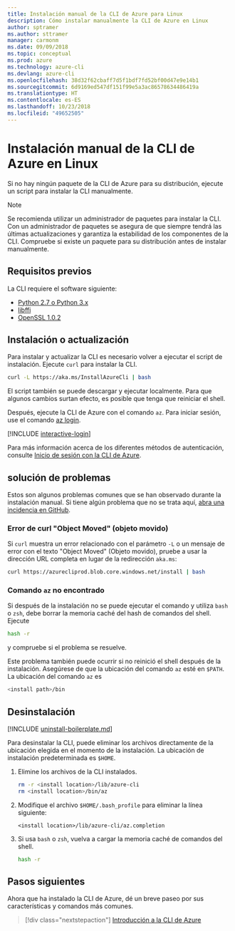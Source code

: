 ```yaml
---
title: Instalación manual de la CLI de Azure para Linux
description: Cómo instalar manualmente la CLI de Azure en Linux
author: sptramer
ms.author: sttramer
manager: carmonm
ms.date: 09/09/2018
ms.topic: conceptual
ms.prod: azure
ms.technology: azure-cli
ms.devlang: azure-cli
ms.openlocfilehash: 38d32f62cbaff7d5f1bdf7fd52bf00d47e9e14b1
ms.sourcegitcommit: 6d9169ed547df151f99e5a3ac86578634486419a
ms.translationtype: HT
ms.contentlocale: es-ES
ms.lasthandoff: 10/23/2018
ms.locfileid: "49652505"
---
```

# <a name="install-azure-cli-on-linux-manually"></a>Instalación manual de la CLI de Azure en Linux

Si no hay ningún paquete de la CLI de Azure para su distribución, ejecute un script para instalar la CLI manualmente.

> [!NOTE]
> Se recomienda utilizar un administrador de paquetes para instalar la CLI. Con un administrador de paquetes se asegura de que siempre tendrá las últimas actualizaciones y garantiza la estabilidad de los componentes de la CLI. Compruebe si existe un paquete para su distribución antes de instalar manualmente.

## <a name="prerequisites"></a>Requisitos previos

La CLI requiere el software siguiente:

* [Python 2.7 o Python 3.x](https://www.python.org/downloads/)
* [libffi](https://sourceware.org/libffi/)
* [OpenSSL 1.0.2](https://www.openssl.org/source/)

## <a name="install-or-update"></a>Instalación o actualización

Para instalar y actualizar la CLI es necesario volver a ejecutar el script de instalación. Ejecute `curl` para instalar la CLI.

```bash
curl -L https://aka.ms/InstallAzureCli | bash
```

El script también se puede descargar y ejecutar localmente. Para que algunos cambios surtan efecto, es posible que tenga que reiniciar el shell.

Después, ejecute la CLI de Azure con el comando `az`. Para iniciar sesión, use el comando [az login](/cli/azure/reference-index#az-login).

[!INCLUDE [interactive-login](includes/interactive-login.md)]

Para más información acerca de los diferentes métodos de autenticación, consulte [Inicio de sesión con la CLI de Azure](authenticate-azure-cli.md).

## <a name="troubleshooting"></a>solución de problemas

Estos son algunos problemas comunes que se han observado durante la instalación manual. Si tiene algún problema que no se trata aquí, [abra una incidencia en GitHub](https://github.com/Azure/azure-cli/issues).

### <a name="curl-object-moved-error"></a>Error de curl "Object Moved" (objeto movido)

Si `curl` muestra un error relacionado con el parámetro `-L` o un mensaje de error con el texto "Object Moved" (Objeto movido), pruebe a usar la dirección URL completa en lugar de la redirección `aka.ms`:

```bash
curl https://azurecliprod.blob.core.windows.net/install | bash
```

### <a name="az-command-not-found"></a>Comando `az` no encontrado

Si después de la instalación no se puede ejecutar el comando y utiliza `bash` o `zsh`, debe borrar la memoria caché del hash de comandos del shell. Ejecute

```bash
hash -r
```

y compruebe si el problema se resuelve.

Este problema también puede ocurrir si no reinició el shell después de la instalación. Asegúrese de que la ubicación del comando `az` esté en `$PATH`. La ubicación del comando `az` es

```bash
<install path>/bin
```

## <a name="uninstall"></a>Desinstalación

[!INCLUDE [uninstall-boilerplate.md](includes/uninstall-boilerplate.md)]

Para desinstalar la CLI, puede eliminar los archivos directamente de la ubicación elegida en el momento de la instalación. La ubicación de instalación predeterminada es `$HOME`.

1. Elimine los archivos de la CLI instalados.

   ```bash
   rm -r <install location>/lib/azure-cli
   rm <install location>/bin/az
   ```

2. Modifique el archivo `$HOME/.bash_profile` para eliminar la línea siguiente:

   ```text
   <install location>/lib/azure-cli/az.completion
   ```

3. Si usa `bash` o `zsh`, vuelva a cargar la memoria caché de comandos del shell.

   ```bash
   hash -r
   ```

## <a name="next-steps"></a>Pasos siguientes

Ahora que ha instalado la CLI de Azure, dé un breve paseo por sus características y comandos más comunes.

> [!div class="nextstepaction"]
> [Introducción a la CLI de Azure](get-started-with-azure-cli.md)
